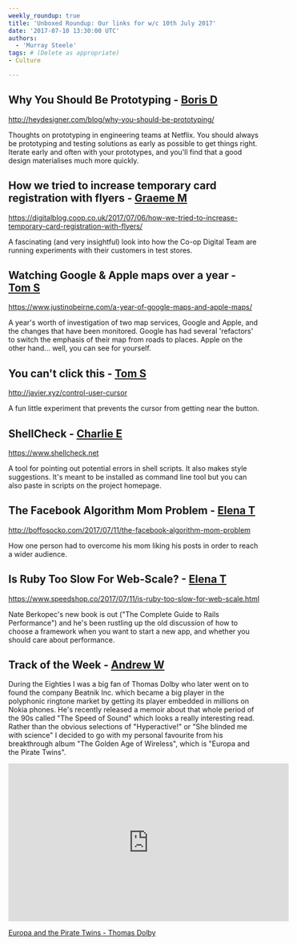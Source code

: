 ```yaml
---
weekly_roundup: true
title: 'Unboxed Roundup: Our links for w/c 10th July 2017'
date: '2017-07-10 13:30:00 UTC'
authors:
  - 'Murray Steele'
tags: # (Delete as appropriate)
- Culture

---
```


## Why You Should Be Prototyping - [Boris D](/people#boris-divjak)

http://heydesigner.com/blog/why-you-should-be-prototyping/

Thoughts on prototyping in engineering teams at Netflix. You should always
be prototyping and testing solutions as early as possible to get things
right. Iterate early and often with your prototypes, and you'll find that
a good design materialises much more quickly.

## How we tried to increase temporary card registration with flyers - [Graeme M](/people#graeme-mccubbin)

https://digitalblog.coop.co.uk/2017/07/06/how-we-tried-to-increase-temporary-card-registration-with-flyers/

A fascinating (and very insightful) look into how the Co-op Digital Team
are running experiments with their customers in test stores.

## Watching Google & Apple maps over a year - [Tom S](/people#tom-sabin)

https://www.justinobeirne.com/a-year-of-google-maps-and-apple-maps/

A year's worth of investigation of two map services, Google and Apple, and
the changes that have been monitored. Google has had several 'refactors'
to switch the emphasis of their map from roads to places. Apple on the
other hand... well, you can see for yourself.

## You can't click this - [Tom S](/people#tom-sabin)

http://javier.xyz/control-user-cursor

A fun little experiment that prevents the cursor from getting near the
button.

## ShellCheck - [Charlie E](/people#charlie-egan)

https://www.shellcheck.net

A tool for pointing out potential errors in shell scripts. It also makes
style suggestions. It's meant to be installed as command line tool but you
can also paste in scripts on the project homepage.

## The Facebook Algorithm Mom Problem - [Elena T](/people#elena-tanasoiu)

http://boffosocko.com/2017/07/11/the-facebook-algorithm-mom-problem

How one person had to overcome his mom liking his posts in order to reach
a wider audience.

## Is Ruby Too Slow For Web-Scale? - [Elena T](/people#elena-tanasoiu)

https://www.speedshop.co/2017/07/11/is-ruby-too-slow-for-web-scale.html

Nate Berkopec's new book is out ("The Complete Guide to Rails
Performance") and he's been rustling up the old discussion of how to
choose a framework when you want to start a new app, and whether you
should care about performance.

## Track of the Week - [Andrew W](/people#andrew-white)

During the Eighties I was a big fan of Thomas Dolby who later went on to
found the company Beatnik Inc. which became a big player in the polyphonic
ringtone market by getting its player embedded in millions on Nokia
phones. He's recently released a memoir about that whole period of the 90s
called "The Speed of Sound" which looks a really interesting read. Rather
than the obvious selections of "Hyperactive!" or "She blinded me with
science" I decided to go with my personal favourite from his breakthrough
album "The Golden Age of Wireless", which is "Europa and the Pirate Twins".

<iframe width="560" height="315" src="https://www.youtube.com/embed/yNWPYH-XKpI" frameborder="0" allowfullscreen></iframe>

[Europa and the Pirate Twins - Thomas Dolby](https://www.youtube.com/watch?v=yNWPYH-XKpI)
